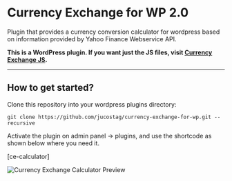 # Currency Exchange for WP 2.0

Plugin that provides a currency conversion calculator for wordpress based on information provided by Yahoo Finance Webservice API.

**This is a WordPress plugin. If you want just the JS files, visit [Currency Exchange JS](https://github.com/jucostag/currency-exchange-js).**

***

## How to get started?

Clone this repository into your wordpress plugins directory:

```
git clone https://github.com/jucostag/currency-exchange-for-wp.git --recursive
```

Activate the plugin on admin panel -> plugins, and use the shortcode as shown below where you need it.

[ce-calculator]

![Currency Exchange Calculator Preview](https://cdn.pbrd.co/images/vZZ82TmSj.png)